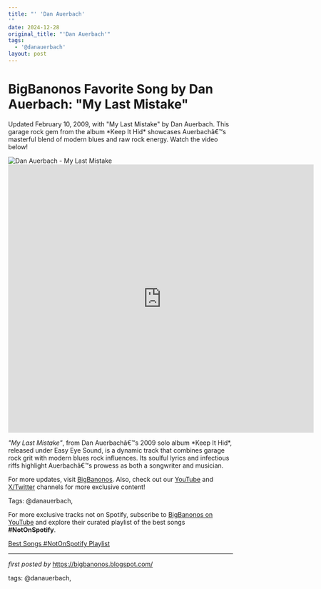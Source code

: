 ```yaml
---
title: "' 'Dan Auerbach'
'"
date: 2024-12-28
original_title: "'Dan Auerbach'"
tags:
  - '@danauerbach'
layout: post
---
```

<!-- Title of the Post -->
<h1 >BigBanonos Favorite Song by Dan Auerbach: "My Last Mistake"</h1> <!-- Introductory Text -->
<p >Updated February 10, 2009, with "My Last Mistake" by Dan Auerbach. This garage rock gem from the album *Keep It Hid* showcases Auerbachâ€™s masterful blend of modern blues and raw rock energy. Watch the video below!</p> <!-- Featured Image -->
<div > <img src="https://i.scdn.co/image/ab6761610000e5eb5c5f8eacedce9594b33ea8d3" alt="Dan Auerbach - My Last Mistake" />
</div> <!-- YouTube Video Embed -->
<div > <iframe width="685" height="601" src="https://www.youtube.com/embed/SbTyDiORQPs" title="My Last Mistake" frameborder="0" allow="accelerometer; autoplay; clipboard-write; encrypted-media; gyroscope; picture-in-picture; web-share" referrerpolicy="strict-origin-when-cross-origin" allowfullscreen></iframe>
</div> <!-- Song Information -->
<div > <p><em>"My Last Mistake"</em>, from Dan Auerbachâ€™s 2009 solo album *Keep It Hid*, released under Easy Eye Sound, is a dynamic track that combines garage rock grit with modern blues rock influences. Its soulful lyrics and infectious riffs highlight Auerbachâ€™s prowess as both a songwriter and musician.</p>
</div> <!-- Footer Links -->
<div > <p>For more updates, visit <a href="https://bigbanonos.blogspot.com/" target="_blank">BigBanonos</a>. Also, check out our <a href="https://www.youtube.com/@BigBanonos" target="_blank">YouTube</a> and <a href="https://x.com/bigbanonos" target="_blank">X/Twitter</a> channels for more exclusive content!</p>
</div> <!-- Tags -->
<p >Tags: @danauerbach,</p>


<!--Subscribe and Playlist Links-->
<div>
    <p>For more exclusive tracks not on Spotify, subscribe to <a href="https://www.youtube.com/@BigBanonos" target="_blank">BigBanonos on YouTube</a> and explore their curated playlist of the best songs <strong>#NotOnSpotify</strong>.</p>
    <p><a href="https://www.youtube.com/playlist?list=PLtuNtuTatqI0kFahUCbtbfenC_ET5O_tr" target="_blank">Best Songs #NotOnSpotify Playlist<br /></a></p></div>

<hr />

<p><em>first posted by</em> <a href="https://bigbanonos.blogspot.com/" rel="noopener" target="_new">https://bigbanonos.blogspot.com/</a></p>

<p>tags: @danauerbach,</p>
